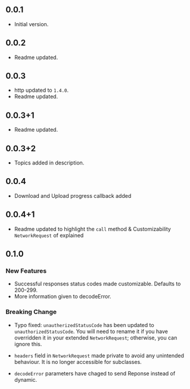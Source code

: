 ## 0.0.1

- Initial version.

## 0.0.2

- Readme updated.

## 0.0.3

- http updated to `1.4.0`.
- Readme updated.

## 0.0.3+1

- Readme updated.

## 0.0.3+2

- Topics added in description.

## 0.0.4

- Download and Upload progress callback added

## 0.0.4+1

- Readme updated to highlight the `call` method & Customizability `NetworkRequest` of explained

## 0.1.0

### New Features
- Successful responses status codes made customizable. Defaults to 200-299. 
- More information given to decodeError.

### Breaking Change
- Typo fixed: `unautherizedStatusCode` has been updated to `unauthorizedStatusCode`. You will need to rename it if you have overridden it in your extended `NetworkRequest`; otherwise, you can ignore this.

- `headers` field in `NetworkRequest` made private to avoid any unintended behaviour. It is no longer accessible for subclasses.

- `decodeError` parameters have chaged to send Reponse instead of dynamic.